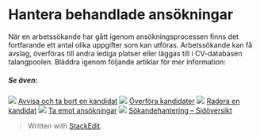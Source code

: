 # Hantera behandlade ansökningar

När en arbetssökande har gått igenom ansökningsprocessen finns det fortfarande ett antal olika uppgifter som kan utföras. Arbetssökande kan få avslag, överföras till andra lediga platser eller läggas till i CV-databasen talangpoolen. Bläddra igenom följande artiklar för mer information:

##### Se även:

![](../Resources/Images/icon-document-link.png)  [Avvisa och ta bort en kandidat](rejecting_and_withdrawing_an_applicant.htm)
![](../Resources/Images/icon-document-link.png)  [Överföra kandidater](transferring_applicants.htm)
![](../Resources/Images/icon-document-link.png)  [Radera en kandidat](deleting_an_applicant.htm)
![](../Resources/Images/icon-document-link.png)  [Ta emot ansökningar](receiving_applications.htm)
![](../Resources/Images/icon-document-link.png)  [Sökandehantering – Sidöversikt](application_handling_page_overview.htm)


> Written with [StackEdit](https://stackedit.io/).
<!--stackedit_data:
eyJoaXN0b3J5IjpbMTM5Nzc3MTc5OV19
-->